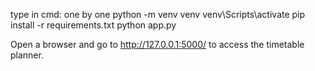  type in cmd: one by one 
python -m venv venv
venv\Scripts\activate
pip install -r requirements.txt
python app.py

Open a browser and go to http://127.0.0.1:5000/ to access the timetable planner.


